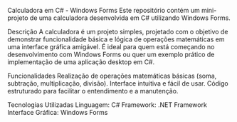 Calculadora em C# - Windows Forms
Este repositório contém um mini-projeto de uma calculadora desenvolvida em C# utilizando Windows Forms.

Descrição
A calculadora é um projeto simples, projetado com o objetivo de demonstrar funcionalidade básica e lógica de operações matemáticas em uma interface gráfica amigável. É ideal para quem está começando no desenvolvimento com Windows Forms ou quer um exemplo prático de implementação de uma aplicação desktop em C#.

Funcionalidades
Realização de operações matemáticas básicas (soma, subtração, multiplicação, divisão).
Interface intuitiva e fácil de usar.
Código estruturado para facilitar o entendimento e a manutenção.

Tecnologias Utilizadas
Linguagem: C#
Framework: .NET Framework
Interface Gráfica: Windows Forms
